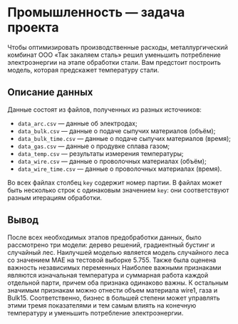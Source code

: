 # Промышленность — задача проекта

Чтобы оптимизировать производственные расходы, металлургический комбинат ООО «Так закаляем сталь» решил уменьшить потребление электроэнергии на этапе обработки стали. Вам предстоит построить модель, которая предскажет температуру стали.


## Описание данных

Данные состоят из файлов, полученных из разных источников:

- `data_arc.csv` — данные об электродах;
- `data_bulk.csv` — данные о подаче сыпучих материалов (объём);
- `data_bulk_time.csv` *—* данные о подаче сыпучих материалов (время);
- `data_gas.csv` — данные о продувке сплава газом;
- `data_temp.csv` — результаты измерения температуры;
- `data_wire.csv` — данные о проволочных материалах (объём);
- `data_wire_time.csv` — данные о проволочных материалах (время).

Во всех файлах столбец `key` содержит номер партии. В файлах может быть несколько строк с одинаковым значением `key`: они соответствуют разным итерациям обработки.

## Вывод

После всех необходимых этапов предобработки данных, было рассмотрено три модели: дерево решений, градиентный бустинг и случайный лес. Наилучшей моделью является модель случайного леса со значением MAE на тестовой выборке 5.755. Также была оценена важность независимых переменных  Наиболее важными признаками являются изначальная температура и суммарная работа каждой отдельной парти, причем оба признака одинаково важны. К остальным значимым признакам можно отнести объем материала wire1, газа и Bulk15. Соответственно, бизнес в большей степени может управлять этими тремя показателями и тем самым влиять на конечную температуру и уменьшить потребление электроэнергии. 